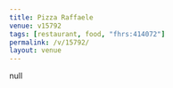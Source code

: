 ```yaml
---
title: Pizza Raffaele
venue: v15792
tags: [restaurant, food, "fhrs:414072"]
permalink: /v/15792/
layout: venue
---
```

null